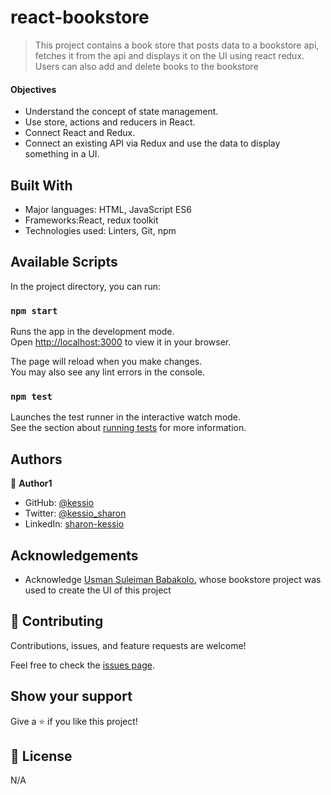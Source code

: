 
# react-bookstore

> This project contains a book store that posts data to a bookstore api, fetches it from the api and displays it on the UI using react redux. Users can also add and delete books to the bookstore

#### Objectives
- Understand the concept of state management.
- Use store, actions and reducers in React.
- Connect React and Redux.
- Connect an existing API via Redux and use the data to display something in a UI.


## Built With

- Major languages: HTML, JavaScript ES6
- Frameworks:React, redux toolkit
- Technologies used: Linters, Git, npm

## Available Scripts

In the project directory, you can run:

### `npm start`

Runs the app in the development mode.\
Open [http://localhost:3000](http://localhost:3000) to view it in your browser.

The page will reload when you make changes.\
You may also see any lint errors in the console.

### `npm test`

Launches the test runner in the interactive watch mode.\
See the section about [running tests](https://facebook.github.io/create-react-app/docs/running-tests) for more information.


## Authors

👤 **Author1**
- GitHub: [@kessio](https://github.com/kessio)
- Twitter: [@kessio_sharon](https://twitter.com/kessio_sharon)
- LinkedIn: [sharon-kessio](https://www.linkedin.com/in/sharon-kessio-172220b5)

## Acknowledgements
- Acknowledge [Usman Suleiman Babakolo.](https://pedantic-beaver-cb923b.netlify.app/#/) whose bookstore project was used to create the UI of this project


## 🤝 Contributing

Contributions, issues, and feature requests are welcome!

Feel free to check the [issues page](../../issues/).

## Show your support

Give a ⭐️ if you like this project!


## 📝 License

N/A
